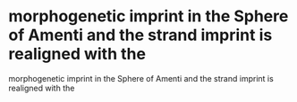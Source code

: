 # morphogenetic imprint in the Sphere of Amenti and the strand imprint is realigned with the

morphogenetic imprint in the Sphere of Amenti and the strand imprint is realigned with the